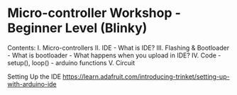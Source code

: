 Micro-controller Workshop - Beginner Level (Blinky)
====================================================

Contents:
 I.   Micro-controllers
 II.  IDE
      - What is IDE?
 III. Flashing & Bootloader
      - What is bootloader
      - What happens when you upload in IDE?
 IV.  Code 
      - setup(), loop()
      - arduino functions
 V.   Circuit
 
Setting Up the IDE
https://learn.adafruit.com/introducing-trinket/setting-up-with-arduino-ide
